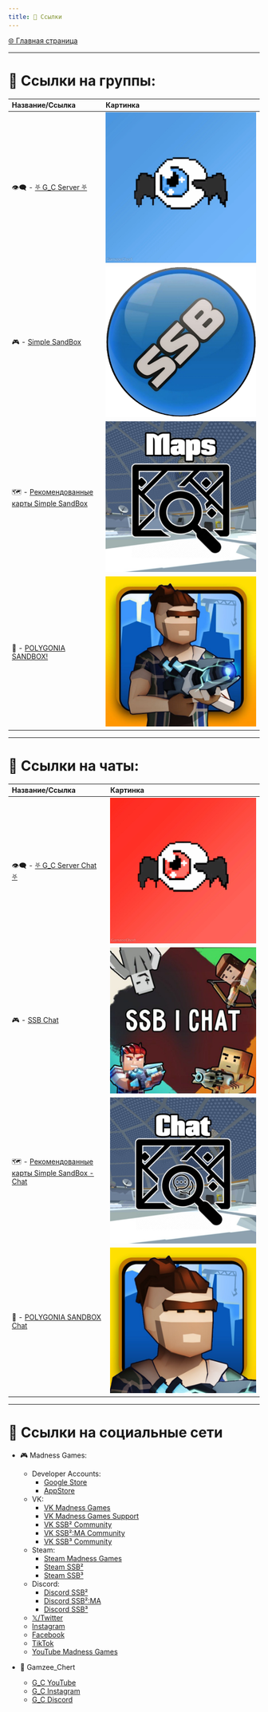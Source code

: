 ```yaml
---
title: 🔗 Ссылки
---
```


<link rel="stylesheet" href="css/style.css">

<a href="./index.html" class="button-link">🌐 Главная страница</a>

- - - - -

# 📢 Ссылки на группы:

| Название/Ссылка | Картинка |
|:----------|:------------|
| 👁️‍🗨️ - [⛧ G_С Server ⛧](https://t.me/Gamzee_Chert) | ![G_Cchannel](https://github.com/GamzeeChert/gamzeechert.github.io/blob/main/_telegramrules%2F_tgicons%2FG_Cchannel.jpg?raw=true) |
| 🎮 - [Simple SandBox](https://t.me/simple_sandbox) | ![SSBchannel](https://github.com/GamzeeChert/gamzeechert.github.io/blob/main/_telegramrules%2F_tgicons%2FSSBchannel.png?raw=true) |
| 🗺 - [Рекомендованные карты Simple SandBox](https://t.me/SimpleSandBoxRecommendedMaps) | ![RMSSBchannel](https://github.com/GamzeeChert/gamzeechert.github.io/blob/main/_telegramrules%2F_tgicons%2FRMSSBchannel.jpg?raw=true) |
| 👾 - [POLYGONIA SANDBOX!](https://t.me/polygonia_sandbox) | ![PSBchannel](https://github.com/GamzeeChert/gamzeechert.github.io/blob/main/_telegramrules%2F_tgicons%2FPSBchannel.jpg?raw=true) |

- - - - - 

# 💬 Ссылки на чаты:

| Название/Ссылка | Картинка |
|:----------|:------------|
| 👁️‍🗨️ - [⛧ G_C Server Chat ⛧](https://t.me/+WA4ubIKzWSsxOWRi) | ![G_Cchat](https://github.com/GamzeeChert/gamzeechert.github.io/blob/main/_telegramrules%2F_tgicons%2FG_Cchat.jpg?raw=true) |
| 🎮 - [SSB Chat](https://t.me/SimpleSandBox2Chat) | ![SSBchat](https://github.com/GamzeeChert/gamzeechert.github.io/blob/main/_telegramrules%2F_tgicons%2FSSBchat.jpg?raw=true) |
| 🗺 - [Рекомендованные карты Simple SandBox - Chat](https://t.me/SimpleSandBoxRecommendedMapsChat) | ![RMSSBchat](https://github.com/GamzeeChert/gamzeechert.github.io/blob/main/_telegramrules%2F_tgicons%2FRMSSBchat.jpg?raw=true) |
| 👾 - [POLYGONIA SANDBOX Chat](https://t.me/polygonia_sandbox_chat) | ![PSBchat](https://github.com/GamzeeChert/gamzeechert.github.io/blob/main/_telegramrules%2F_tgicons%2FPSBchat.jpg?raw=true) |

- - - - -

# 🔗 Ссылки на социальные сети

- 🎮 Madness Games:
  - Developer Accounts:
    - [Google Store](https://play.google.com/store/apps/dev?id=7129867871289421717)
    - [AppStore](https://apps.apple.com/ru/developer/ihor-pidhainyi/id1529595470)
  - VK:
    - [VK Madness Games](https://vk.com/madnessgamesofficial)
    - [VK Madness Games Support](https://vk.com/testers_ssb2)
    - [VK SSB² Community](https://vk.com/ssb2community)
    - [VK SSB²:MA Community](https://vk.com/ssb2macommunity)
    - [VK SSB³ Community](https://vk.com/simplesandbox3)
  - Steam:
    - [Steam Madness Games](https://steamcommunity.com/groups/MadnessGamesGang)
    - [Steam SSB²](https://steamcommunity.com/groups/SimpleSandBox2)
    - [Steam SSB³](https://steamcommunity.com/groups/SimpleSandBox3)
  - Discord:
    - [Discord SSB²](https://discord.gg/simple-sandbox-official-server-570256469203877898)
    - [Discord SSB²:MA](https://discord.gg/simple-sandbox-2-middle-ages-906196036807188490)
    - [Discord SSB³](https://discord.gg/simple-sandbox-3-992814941256044584)
  - [𝕏/Twitter](https://x.com/MadnessGames016?s=09)
  - [Instagram](https://www.instagram.com/madness_games_dev/)
  - [Facebook](https://www.facebook.com/MadnessGamesOfficial/)
  - [TikTok](https://tiktok.com/@madnessgamesofficial)
  - [YouTube Madness Games](https://www.youtube.com/@MadnessGamesOfficial)

- 👤 Gamzee_Chert
  - [G_C YouTube](https://www.youtube.com/@GamzeeChertanovskiy/)
  - [G_C Instagram](https://www.instagram.com/gamzeechertanovskiy/)
  - [G_C Discord](https://discord.gg/gamzee-s-server-637368353937293332)
